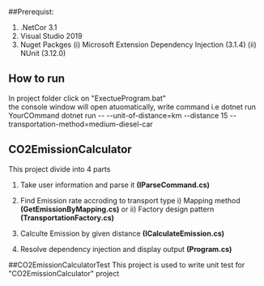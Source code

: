 ﻿##Prerequist:
1) .NetCor 3.1 
2)  Visual Studio 2019
3)  Nuget Packges
        (i) Microsoft Extension Dependency Injection (3.1.4)
        (ii) NUnit (3.12.0)

## How to run 
In project folder click on "ExectueProgram.bat"  
the console window will open atuomatically, 
write command i.e   dotnet run YourCOmmand
dotnet run -- --unit-of-distance=km --distance 15 --transportation-method=medium-diesel-car

## CO2EmissionCalculator
This project divide into 4 parts 
1) Take user information and parse it            **(IParseCommand.cs)**

2) Find Emission rate accroding to transport type
        i) Mapping method                        **(GetEmissionByMapping.cs)**
        or 
        ii) Factory design pattern               **(TransportationFactory.cs)**

3) Calculte Emission by given distance           **(ICalculateEmission.cs)**

4) Resolve dependency injection and display output **(Program.cs)**

##CO2EmissionCalculatorTest
This project is used to write unit test for "CO2EmissionCalculator" project
